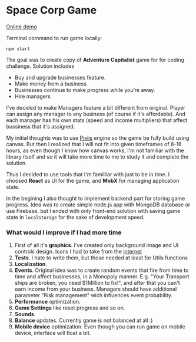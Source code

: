# Space Corp Game

[Online demo](https://space-corp-game.herokuapp.com/ "Online demo")

Terminal command to run game locally:
```
npm start
```

The goal was to create copy of **Adventure Capitalist** game for for coding challenge. Solution includes
- Buy and upgrade businesses feature.
- Make money from a business.
- Businesses continue to make progress while you’re away.
- Hire managers

I've decided to make Managers feature a bit different from original. Player can assign any manager to any business (of course if it's affordable). And each manager has his own stats (speed and income multipliers) that affect bussiness that it's assigned.

My initial thoughts was to use [Pixijs](https://www.pixijs.com/ "Pixijs") engine so the game be fully build using canvas. But then I realized that I will not fit into given timeframes of 8-16 hours, as even though I know how canvas works, I'm not familiar with the library itself and so it will take more time to me to study it and complete the solution.

Thus I decided to use tools that I'm familliar with just to be in time.
I choosed **React** as UI for the game, and **MobX** for managing application state.

In the begining I also thought to implement backend part for storing game progress. Idea was to create simple node.js app with MongoDB database or use Firebase, but I ended with only front-end solution with saving game state in `localStorage` for the sake of development speed.

### What would I improve if I had more time

1. First of all it's **graphics**. I've created only background image and UI controls design. Icons I had to take from the [internet](https://goodstuffnononsense.com/ "internet")
2. **Tests**. I hate to write them, but those needed at least for Utils functions
3. **Localization**.
4. **Events**. Original idea was to create random events that fire from time to time and affect businesses, in a Monopoly manner. E.g. "Your Transport ships are broken, you need $1Million to fix!", and after that you can't earn income from your business. Managers should have additional parameter "Risk management" wich influences event probability.
5. **Performance** optimization.
6. **Game Settings** like reset progress and so on.
7. **Sounds**.
8. **Balance** updates. Currently game is not balanced at all :)
9. **Mobile device** optimization. Even though you can run game on mobile device, interface will float a bit.